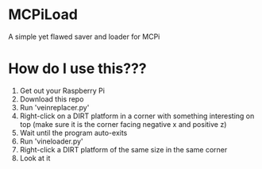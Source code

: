 # MCPiLoad
A simple yet flawed saver and loader for MCPi

# How do I use this???
1. Get out your Raspberry Pi
2. Download this repo
3. Run 'veinreplacer.py'
4. Right-click on a DIRT platform in a corner with something interesting on top (make sure it is the corner facing negative x and positive z)
5. Wait until the program auto-exits
6. Run 'vineloader.py'
7. Right-click a DIRT platform of the same size in the same corner
8. Look at it
